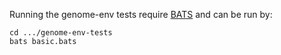 Running the genome-env tests require [BATS][] and can be run by:

    cd .../genome-env-tests
    bats basic.bats

[BATS]: https://github.com/sstephenson/bats
